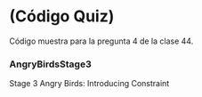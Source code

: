 # (Código Quiz)
Código muestra para la pregunta 4 de la clase 44.

### AngryBirdsStage3
Stage 3 Angry Birds: Introducing Constraint
